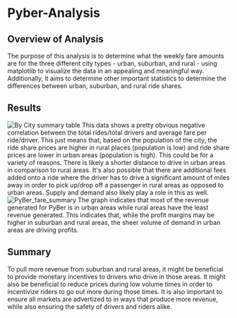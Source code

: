 # Pyber-Analysis
## Overview of Analysis
The purpose of this analysis is to determine what the weekly fare amounts are for the three different city types - urban, suburban, and rural - using matplotlib to visualize the data in an appealing and meaningful way. Additionally, it aims to determine other important statistics to determine the differences between urban, suburban, and rural ride shares.
## Results
![By City summary table](https://user-images.githubusercontent.com/101011641/162661017-2f7bb9e5-fe76-418e-9fe3-dd6704c16b53.png)
This data shows a pretty obvious negative correlation between the total rides/total drivers and average fare per ride/driver. This just means that, based on the population of the city, the ride share prices are higher in rural places (population is low) and ride share prices are lower in urban areas (population is high). This could be for a variety of reasons. There is likely a shorter distance to drive in urban areas in comparison to rural areas. It's also possible that there are additional fees added onto a ride where the driver has to drive a significant amount of miles away in order to pick up/drop off a passenger in rural areas as opposed to urban areas. Supply and demand also likely play a role in this as well.
![PyBer_fare_summary](https://user-images.githubusercontent.com/101011641/162661623-e15e3487-9141-42c5-a648-2f7c48fb10da.png)
The graph indicates that most of the revenue generated for PyBer is in urban areas while rural areas have the least revenue generated. This indicates that, while the profit margins may be higher in suburban and rural areas, the sheer volume of demand in urban areas are driving profits.
## Summary
To pull more revenue from suburban and rural areas, it might be beneficial to provide monetary incentives to drivers who drive in those areas. It might also be beneficial to reduce prices during low volume times in order to incentivize riders to go out more during those times. It is also important to ensure all markets are advertized to in ways that produce more revenue, while also ensuring the safety of drivers and riders alike.
